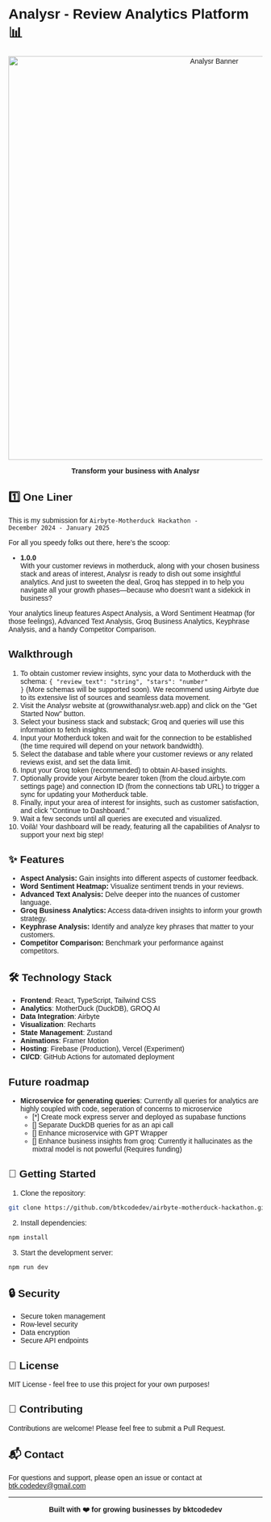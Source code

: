 # Analysr - Review Analytics Platform 📊
<style> @import url('https://fonts.googleapis.com/css2?family=Apple+Garamond:wght@400;700&display=swap'); body { font-family: 'Apple Garamond', sans-serif; } </style>

<div align="center">
  <img src="https://images.unsplash.com/photo-1557683316-973673baf926?auto=format&fit=crop&q=80" width="800" alt="Analysr Banner" />

  <p align="center">
    <strong>Transform your business with Analysr</strong>
  </p>
</div>

## 1️⃣ One Liner
This is my submission for <code>Airbyte-Motherduck Hackathon - December 2024 - January 2025</code>

For all you speedy folks out there, here’s the scoop:

- **1.0.0**  
  With your customer reviews in motherduck, along with your chosen business stack and areas of interest, Analysr is ready to dish out some insightful analytics. And just to sweeten the deal, Groq has stepped in to help you navigate all your growth phases—because who doesn’t want a sidekick in business?

Your analytics lineup features Aspect Analysis, a Word Sentiment Heatmap (for those feelings), Advanced Text Analysis, Groq Business Analytics, Keyphrase Analysis, and a handy Competitor Comparison.

## Walkthrough

1) To obtain customer review insights, sync your data to Motherduck with the schema: <code>{ "review_text": "string", "stars": "number" }</code> (More schemas will be supported soon). We recommend using Airbyte due to its extensive list of sources and seamless data movement.
2) Visit the Analysr website at (growwithanalysr.web.app) and click on the "Get Started Now" button.
3) Select your business stack and substack; Groq and queries will use this information to fetch insights.
4) Input your Motherduck token and wait for the connection to be established (the time required will depend on your network bandwidth).
5) Select the database and table where your customer reviews or any related reviews exist, and set the data limit.
6) Input your Groq token (recommended) to obtain AI-based insights.
7) Optionally provide your Airbyte bearer token (from the cloud.airbyte.com settings page) and connection ID (from the connections tab URL) to trigger a sync for updating your Motherduck table.
8) Finally, input your area of interest for insights, such as customer satisfaction, and click "Continue to Dashboard."
9) Wait a few seconds until all queries are executed and visualized.
10) Voilà! Your dashboard will be ready, featuring all the capabilities of Analysr to support your next big step!


## ✨ Features

- **Aspect Analysis:** Gain insights into different aspects of customer feedback.
- **Word Sentiment Heatmap:** Visualize sentiment trends in your reviews.
- **Advanced Text Analysis:** Delve deeper into the nuances of customer language.
- **Groq Business Analytics:** Access data-driven insights to inform your growth strategy.
- **Keyphrase Analysis:** Identify and analyze key phrases that matter to your customers.
- **Competitor Comparison:** Benchmark your performance against competitors.

## 🛠️ Technology Stack

- **Frontend**: React, TypeScript, Tailwind CSS
- **Analytics**: MotherDuck (DuckDB), GROQ AI
- **Data Integration**: Airbyte
- **Visualization**: Recharts
- **State Management**: Zustand
- **Animations**: Framer Motion
- **Hosting**: Firebase (Production), Vercel (Experiment)
- **CI/CD**: GitHub Actions for automated deployment


## Future roadmap

- **Microservice for generating queries**: Currently all queries for analytics are highly coupled with code, seperation of concerns to microservice
  - [*] Create mock express server and deployed as supabase functions
  - [] Separate DuckDB queries for as an api call
  - [] Enhance microservice with GPT Wrapper
  - [] Enhance business insights from groq: Currently it hallucinates as the mixtral model is not powerful (Requires funding) 

## 🚀 Getting Started

1. Clone the repository:

```bash
git clone https://github.com/btkcodedev/airbyte-motherduck-hackathon.git
```

2. Install dependencies:

```bash
npm install
```

3. Start the development server:

```bash
npm run dev
```

## 🔒 Security

- Secure token management
- Row-level security
- Data encryption
- Secure API endpoints

## 📄 License

MIT License - feel free to use this project for your own purposes!

## 🤝 Contributing

Contributions are welcome! Please feel free to submit a Pull Request.

## 📬 Contact

For questions and support, please open an issue or contact at btk.codedev@gmail.com

---

<div align="center">
  <strong>Built with ❤️ for growing businesses by bktcodedev</strong>
</div>
